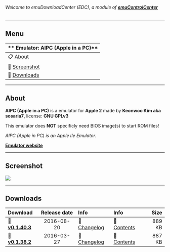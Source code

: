 ###### Welcome to emuDownloadCenter (EDC), a module of [**emuControlCenter**](https://github.com/PhoenixInteractiveNL/emuControlCenter/wiki/)
***
## Menu
| ** Emulator: AIPC (Apple in a PC)** |
|:---------|
| :clipboard: [About](#about) |
| :sunrise: [Screenshot](#screenshot) |
| :floppy_disk: [Downloads](#downloads) |
***
## About
**AIPC (Apple in a PC)** is a emulator for **Apple 2** made by **Keonwoo Kim aka sosaria7**, license: **GNU GPLv3**

This emulator does **NOT** specificly need BIOS image(s) to start ROM files!

_AIPC (Apple in PC) is an Apple IIe Emulator._

[**Emulator website**](https://github.com/sosaria7/appleinpc)
***
## Screenshot
![](https://raw.githubusercontent.com/PhoenixInteractiveNL/emuDownloadCenter/master/hooks/aipc/screen.jpg)
***
## Downloads
| Download | Release date  | Info       | Info       | Size       |
|:---------|:-------------:|:-----------|:-----------|-----------:|
| :floppy_disk: [**v0.1.40.3**](https://github.com/PhoenixInteractiveNL/edc-repo0002/raw/master/aipc/0.1.40.3.7z) | 2016-08-20 | :page_facing_up: [Changelog](https://github.com/PhoenixInteractiveNL/edc-repo0002/blob/master/aipc/0.1.40.3_changelog.txt) | :mag_right: [Contents](https://github.com/PhoenixInteractiveNL/edc-repo0002/blob/master/aipc/0.1.40.3_contents.txt) | 889 KB |
| :floppy_disk: [**v0.1.38.2**](https://github.com/PhoenixInteractiveNL/edc-repo0002/raw/master/aipc/0.1.38.2.7z) | 2016-03-27 | :page_facing_up: [Changelog](https://github.com/PhoenixInteractiveNL/edc-repo0002/blob/master/aipc/0.1.38.2_changelog.txt) | :mag_right: [Contents](https://github.com/PhoenixInteractiveNL/edc-repo0002/blob/master/aipc/0.1.38.2_contents.txt) | 887 KB |
